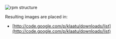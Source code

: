 ![rpm structure](https://chart.googleapis.com/chart?cht=gv&chs=500x300&chl=digraph%20G%20{%20upstream_sources%20-%3E%20sysroot%20[weight=8];%20sysroot%20-%3E%20gcc_rpm%20sysroot%20-%3E%20devel_rpm%20sysroot%20-%3E%20devel_static_libraries_rpm%20sysroot%20-%3E%20orig_flash_files_rpm%20gcc_rpm%20-%3E%20work_area%20devel_rpm%20-%3E%20work_area%20devel_static_libraries_rpm%20-%3E%20work_area%20[style=dotted];%20work_area%20-%3E%20flash_files%20})

Resulting images are placed in:
   * [http://code.google.com/p/klaatu/downloads/list](http://code.google.com/p/klaatu/downloads/list)



